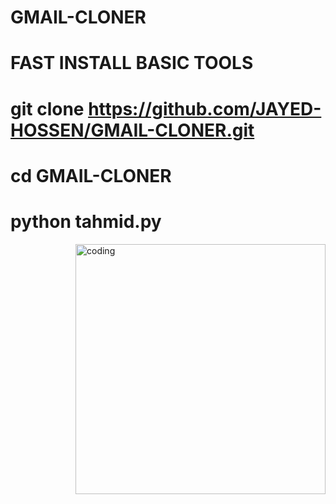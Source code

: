 # GMAIL-CLONER
# FAST INSTALL BASIC TOOLS
# git clone https://github.com/JAYED-HOSSEN/GMAIL-CLONER.git
# cd GMAIL-CLONER
# python tahmid.py
<img align="right" alt="coding" width="400" src="https://h.top4top.io/p_2581eq90i0.jpg">
